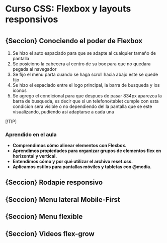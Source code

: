 <h1>Curso CSS: Flexbox y layouts responsivos<h1>
<h2>{Seccion} Conociendo el poder de Flexbox</h2>
<ol>
<li>Se hizo el auto espaciado para que se adapte al cualquier tamaño de pantalla</li>
<li>Se posiciono la cabecera al centro de su box para que no quedara pegada al navegador</li>
<li>Se fijo el menu parta cuando se haga scroll hacia abajo este se quede fijo</li>
<li>Se hizo el espaciado entre el logo principal, la barra de busqueda y los iconos</li>

<li>Se agrego el condicional para que despues de pasar 834px aparezca la barra de busqueda, es decir que si un telefono/tablet cumple con esta condicion sera visible o no dependiendo del la pantalla que se este visualizando, pudiendo asi adaptarse a cada una</li>
</ol>
[!TIP] 
<h3>Aprendido en el aula</h3>
<ul><b>
<li>Comprendimos cómo alinear elementos con Flexbox.</li>
<li>Aprendimos propiedades para organizar grupos de elementos flex en horizontal y vertical.</li>
<li>Entendimos cómo y por qué utilizar el archivo reset.css.</li>
<li>Aplicamos estilos para pantallas móviles y tabletas con @media.</li>
</b></ul>

<h2>{Seccion} Rodapie responsivo</h2>
<h2>{Seccion} Menu lateral Mobile-First</h2>
<h2>{Seccion} Menu flexible</h2>
<h2>{Seccion} Videos flex-grow</h2>
